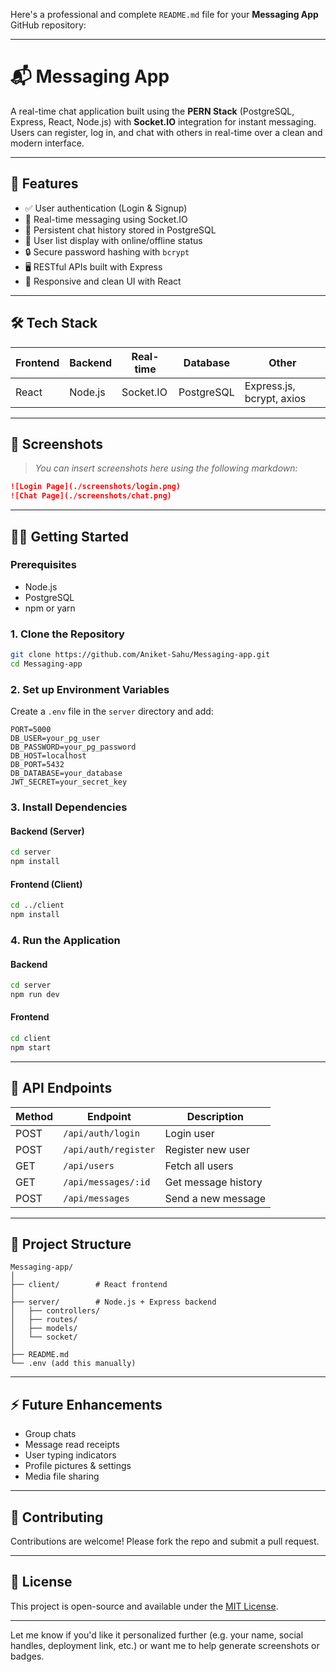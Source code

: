 Here's a professional and complete `README.md` file for your **Messaging App** GitHub repository:

---

# 📬 Messaging App

A real-time chat application built using the **PERN Stack** (PostgreSQL, Express, React, Node.js) with **Socket.IO** integration for instant messaging. Users can register, log in, and chat with others in real-time over a clean and modern interface.

---

## 🚀 Features

* ✅ User authentication (Login & Signup)
* 💬 Real-time messaging using Socket.IO
* 🧾 Persistent chat history stored in PostgreSQL
* 👤 User list display with online/offline status
* 🔒 Secure password hashing with `bcrypt`
* 🖥️ RESTful APIs built with Express
* 🎨 Responsive and clean UI with React

---

## 🛠️ Tech Stack

| Frontend | Backend | Real-time | Database   | Other                     |
| -------- | ------- | --------- | ---------- | ------------------------- |
| React    | Node.js | Socket.IO | PostgreSQL | Express.js, bcrypt, axios |

---

## 📸 Screenshots

> *You can insert screenshots here using the following markdown:*

```md
![Login Page](./screenshots/login.png)
![Chat Page](./screenshots/chat.png)
```

---

## 🧑‍💻 Getting Started

### Prerequisites

* Node.js
* PostgreSQL
* npm or yarn

### 1. Clone the Repository

```bash
git clone https://github.com/Aniket-Sahu/Messaging-app.git
cd Messaging-app
```

### 2. Set up Environment Variables

Create a `.env` file in the `server` directory and add:

```env
PORT=5000
DB_USER=your_pg_user
DB_PASSWORD=your_pg_password
DB_HOST=localhost
DB_PORT=5432
DB_DATABASE=your_database
JWT_SECRET=your_secret_key
```

### 3. Install Dependencies

#### Backend (Server)

```bash
cd server
npm install
```

#### Frontend (Client)

```bash
cd ../client
npm install
```

### 4. Run the Application

#### Backend

```bash
cd server
npm run dev
```

#### Frontend

```bash
cd client
npm start
```

---

## 🧪 API Endpoints

| Method | Endpoint             | Description         |
| ------ | -------------------- | ------------------- |
| POST   | `/api/auth/login`    | Login user          |
| POST   | `/api/auth/register` | Register new user   |
| GET    | `/api/users`         | Fetch all users     |
| GET    | `/api/messages/:id`  | Get message history |
| POST   | `/api/messages`      | Send a new message  |

---

## 📂 Project Structure

```
Messaging-app/
│
├── client/        # React frontend
│
├── server/        # Node.js + Express backend
│   ├── controllers/
│   ├── routes/
│   ├── models/
│   └── socket/
│
├── README.md
└── .env (add this manually)
```

---

## ⚡ Future Enhancements

* Group chats
* Message read receipts
* User typing indicators
* Profile pictures & settings
* Media file sharing

---

## 🤝 Contributing

Contributions are welcome! Please fork the repo and submit a pull request.

---

## 📄 License

This project is open-source and available under the [MIT License](LICENSE).

---

Let me know if you'd like it personalized further (e.g. your name, social handles, deployment link, etc.) or want me to help generate screenshots or badges.
